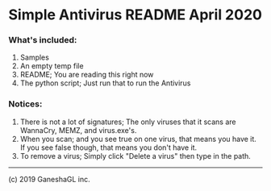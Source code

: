 # Simple Antivirus README April 2020

### What's included:
1. Samples
2. An empty temp file
3. README; You are reading this right now
4. The python script; Just run that to run the Antivirus

### Notices:
1. There is not a lot of signatures; The only viruses that it scans are WannaCry, MEMZ, and virus.exe's.
2. When you scan; and you see true on one virus, that means you have it. If you see false though, that means you don't have it.
3. To remove a virus; Simply click "Delete a virus" then type in the path.

--------
(c) 2019 GaneshaGL inc.

